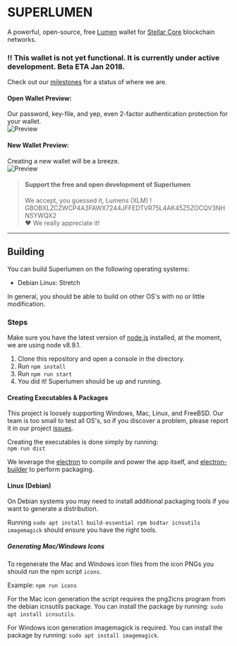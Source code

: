 # SUPERLUMEN
A powerful, open-source, free [Lumen](https://www.stellar.org/lumens/) wallet for [Stellar Core](https://www.stellar.org/) blockchain networks.

### **!! This wallet is not yet functional. It is currently under active development. Beta ETA Jan 2018.**

Check out our [milestones](https://github.com/super-lumen/superlumen-gui/milestones) for a status of where we are.

#### Open Wallet Preview:
Our password, key-file, and yep, even 2-factor authentication protection for your wallet.  
![Preview](https://thumbs.gfycat.com/OblongBelovedFinnishspitz-max-14mb.gif)

#### New Wallet Preview:
Creating a new wallet will be a breeze.  
![Preview](https://thumbs.gfycat.com/ThreadbareDetailedBlowfish-max-14mb.gif)

> #### Support the free and open development of Superlumen
> We accept, you guessed it, Lumens (XLM) ! 
> GBOBXLZCZWCP4A3FAWX7244JFFEDTVR75L4AK45Z5ZOCQV3NHNSYWQX2  
> ❤ We really appreciate it!

---

## Building
You can build Superlumen on the following operating systems:
- Debian Linux: Stretch

In general, you should be able to build on other OS's with no or little modification.

### Steps
Make sure you have the latest version of [node.js](https://nodejs.org/) installed, at the moment, we are using node v8.9.1.

1. Clone this repository and open a console in the directory.
2. Run ```npm install```
3. Run ```npm run start```
4. You did it! Superlumen should be up and running.

#### Creating Executables & Packages
This project is loosely supporting Windows, Mac, Linux, and FreeBSD. Our team is too small to test all OS's, so if you discover a problem, please report it in our project [issues](https://github.com/super-lumen/superlumen-gui/issues).

Creating the executables is done simply by running:   
```npm run dist```  

We leverage the [electron](https://electronjs.org/) to compile and power the app itself, and [electron-builder](https://github.com/electron-userland/electron-builder) to perform packaging.

#### Linux (Debian)
On Debian systems you may need to install additional packaging tools if you want to generate a distribution.

Running ```sudo apt install build-essential rpm bsdtar icnsutils imagemagick``` should ensure you have the right tools.

##### Generating Mac/Windows Icons
To regenerate the Mac and Windows icon files from the icon PNGs you should run the npm script ```icons```.

Example: ```npm run icons```

For the Mac icon generation the script requires the png2icns program from the debian icnsutils package. 
You can install the package by running: ```sudo apt install icnsutils```.

For Windows icon generation imagemagick is required.
You can install the package by running: ```sudo apt install imagemagick```.

